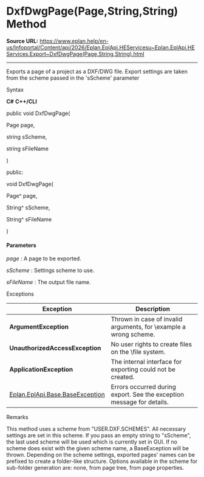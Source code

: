 # DxfDwgPage(Page,String,String) Method

**Source URL:** https://www.eplan.help/en-us/Infoportal/Content/api/2026/Eplan.EplApi.HEServicesu~Eplan.EplApi.HEServices.Export~DxfDwgPage(Page,String,String).html

---

Exports a page of a project as a DXF/DWG file. Export settings are taken from the scheme passed in the 'sScheme' parameter

Syntax

**C#**
**C++/CLI**


public void DxfDwgPage( 

   Page page,

   string sScheme,

   string sFileName

)

public:

void DxfDwgPage( 

   Page^ page,

   String^ sScheme,

   String^ sFileName

)


#### Parameters

*page*
:   A page to be exported.

*sScheme*
:   Settings scheme to use.

*sFileName*
:   The output file name.

Exceptions

| Exception | Description |
| --- | --- |
| **ArgumentException** | Thrown in case of invalid arguments, for \example a wrong scheme. |
| **UnauthorizedAccessException** | No user rights to create files on the \file system. |
| **ApplicationException** | The internal interface for exporting could not be created. |
| [Eplan.EplApi.Base.BaseException](Eplan.EplApi.Baseu~Eplan.EplApi.Base.BaseException.html) | Errors occurred during export. See the exception message for details. |

Remarks

This method uses a scheme from "USER.DXF.SCHEMES". All necessary settings are set in this scheme. If you pass an empty string to "sScheme", the last used scheme will be used which is currently set in GUI. If no scheme does exist with the given scheme name, a BaseException will be thrown. Depending on the scheme settings, exported pages' names can be prefixed to create a folder-like structure. Options available in the scheme for sub-folder generation are: none, from page tree, from page properties.
